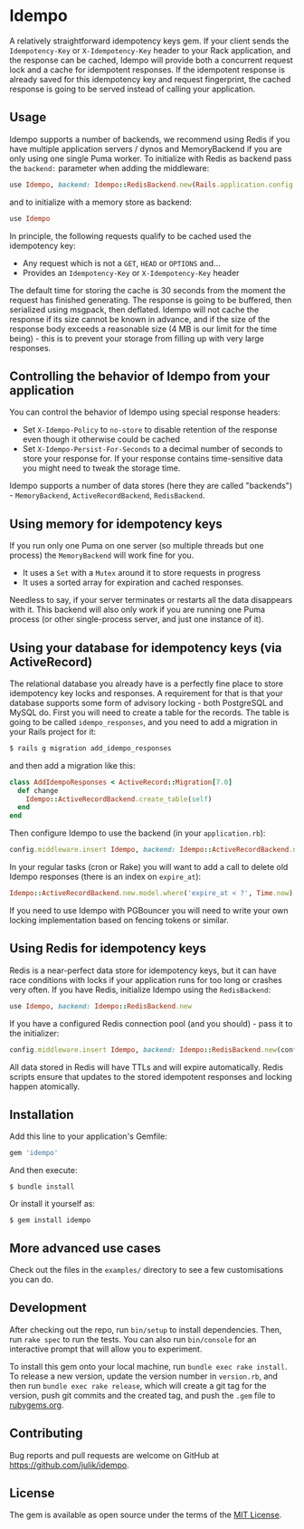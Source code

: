 # Idempo

A relatively straightforward idempotency keys gem. If your client sends the `Idempotency-Key` or `X-Idempotency-Key` header to your Rack
application, and the response can be cached, Idempo will provide both a concurrent request lock and a cache for idempotent responses. If
the idempotent response is already saved for this idempotency key and request fingerprint, the cached response is going to be served
instead of calling your application.

## Usage

Idempo supports a number of backends, we recommend using Redis if you have multiple application servers / dynos and MemoryBackend if you are only using one single Puma worker. To initialize with Redis as backend pass the `backend:` parameter when adding the middleware:

```ruby
use Idempo, backend: Idempo::RedisBackend.new(Rails.application.config.redis_connection_pool)
```

and to initialize with a memory store as backend:

```ruby
use Idempo
```

In principle, the following requests qualify to be cached used the idempotency key:

* Any request which is not a `GET`, `HEAD` or `OPTIONS` and...
* Provides an `Idempotency-Key` or `X-Idempotency-Key` header

The default time for storing the cache is 30 seconds from the moment the request has finished generating. The response is going to be buffered, then serialized using msgpack, then deflated. Idempo will not cache the response if its size cannot be known in advance, and if the size of the response body exceeds a reasonable size (4 MB is our limit for the time being) - this is to prevent your storage from filling up with very large responses.

## Controlling the behavior of Idempo from your application

You can control the behavior of Idempo using special response headers:

* Set `X-Idempo-Policy` to `no-store` to disable retention of the response even though it otherwise could be cached
* Set `X-Idempo-Persist-For-Seconds` to a decimal number of seconds to store your response for. If your response contains time-sensitive data you might need to tweak the storage time.

Idempo supports a number of data stores (here they are called "backends") - `MemoryBackend`, `ActiveRecordBackend`, `RedisBackend`.

## Using memory for idempotency keys

If you run only one Puma on one server (so multiple threads but one process) the `MemoryBackend` will work fine for you.

* It uses a `Set` with a `Mutex` around it to store requests in progress
* It uses a sorted array for expiration and cached responses.

Needless to say, if your server terminates or restarts all the data disappears with it. This backend will also only work if you are running one Puma process (or other single-process server, and just one instance of it). 

## Using your database for idempotency keys (via ActiveRecord)

The relational database you already have is a perfectly fine place to store idempotency key locks and responses. A requirement for that is that your database supports some form of advisory locking - both PostgreSQL and MySQL do. First you will need to create a table for the records. The table is going to be called `idempo_responses`, and you need to add a migration in your Rails project for it:

```bash
$ rails g migration add_idempo_responses
```

and then add a migration like this:

```ruby
class AddIdempoResponses < ActiveRecord::Migration[7.0]
  def change
    Idempo::ActiveRecordBackend.create_table(self)
  end
end
```

Then configure Idempo to use the backend (in your `application.rb`):

```ruby
config.middleware.insert Idempo, backend: Idempo::ActiveRecordBackend.new
```

In your regular tasks (cron or Rake) you will want to add a call to delete old Idempo responses (there is an index on `expire_at`):

```ruby
Idempo::ActiveRecordBackend.new.model.where('expire_at < ?', Time.now).in_batches.delete_all
```

If you need to use Idempo with PGBouncer you will need to write your own locking implementation based on fencing tokens or similar.

## Using Redis for idempotency keys

Redis is a near-perfect data store for idempotency keys, but it can have race conditions with locks if your application runs for too long or crashes very often. If you have Redis, initialize Idempo using the `RedisBackend`:

```ruby
use Idempo, backend: Idempo::RedisBackend.new
```

If you have a configured Redis connection pool (and you should) - pass it to the initializer:

```ruby
config.middleware.insert Idempo, backend: Idempo::RedisBackend.new(config.redis_connection_pool)
```

All data stored in Redis will have TTLs and will expire automatically. Redis scripts ensure that updates to the stored idempotent responses and locking happen atomically.


## Installation

Add this line to your application's Gemfile:

```ruby
gem 'idempo'
```

And then execute:

    $ bundle install

Or install it yourself as:

    $ gem install idempo

## More advanced use cases

Check out the files in the `examples/` directory to see a few customisations you can do.

## Development

After checking out the repo, run `bin/setup` to install dependencies. Then, run `rake spec` to run the tests. You can also run `bin/console` for an interactive prompt that will allow you to experiment.

To install this gem onto your local machine, run `bundle exec rake install`. To release a new version, update the version number in `version.rb`, and then run `bundle exec rake release`, which will create a git tag for the version, push git commits and the created tag, and push the `.gem` file to [rubygems.org](https://rubygems.org).

## Contributing

Bug reports and pull requests are welcome on GitHub at https://github.com/julik/idempo.

## License

The gem is available as open source under the terms of the [MIT License](https://opensource.org/licenses/MIT).
